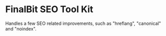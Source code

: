 # FinalBit SEO Tool Kit
Handles a few SEO related improvements, such as "hreflang", "canonical" and "noindex".
